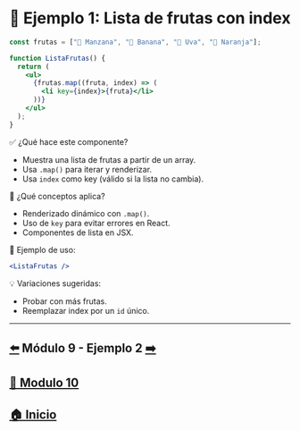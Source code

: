 # 🧪 Ejemplo 1: Lista de frutas con index

```jsx
const frutas = ["🍎 Manzana", "🍌 Banana", "🍇 Uva", "🍊 Naranja"];

function ListaFrutas() {
  return (
    <ul>
      {frutas.map((fruta, index) => (
        <li key={index}>{fruta}</li>
      ))}
    </ul>
  );
}
```

✅ ¿Qué hace este componente?

* Muestra una lista de frutas a partir de un array.
* Usa `.map()` para iterar y renderizar.
* Usa `index` como key (válido si la lista no cambia).

🧠 ¿Qué conceptos aplica?

* Renderizado dinámico con `.map()`.
* Uso de `key` para evitar errores en React.
* Componentes de lista en JSX.

📌 Ejemplo de uso:

```jsx
<ListaFrutas />
```

💡 Variaciones sugeridas:

- Probar con más frutas.
- Reemplazar index por un `id` único.
---

## [⬅️](../../Modulo_9:_Estilos_en_React/Modulo_9.md) Módulo 9 - Ejemplo 2 [➡️](../Ejemplos/Ejemplo_2.md) 
## [📄 Modulo 10](../Modulo_10.md)
## [🏠 Inicio](../../README.md)
